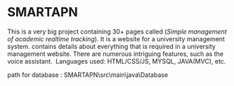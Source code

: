 # SMARTAPN
This is a very big project containing 30+ pages called (*Simple management of academic realtime tracking*). It is a website for a university management system. contains details about everything that is required in a university management website. There are numerous intriguing features, such as the voice assistant. 
Languages used:
  HTML/CSS/JS, MYSQL, JAVA(MVC), etc.
  
  path for database : SMARTAPN\src\main\java\Database
  
  
